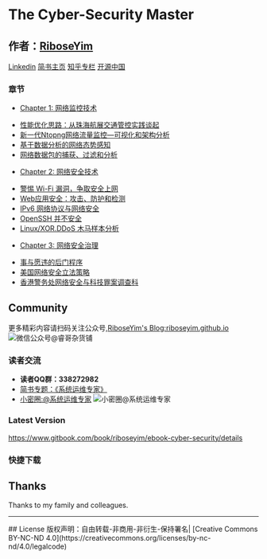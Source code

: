 # The Cyber-Security Master

## 作者：[RiboseYim](https://riboseyim.github.io)

[Linkedin](https://www.linkedin.com/in/riboseyim/)
[简书主页](http://www.jianshu.com/u/8cc1dba4bc96)
[知乎专栏](https://www.zhihu.com/people/riboseyim)
[开源中国](https://my.oschina.net/zijingshanke/blog)

### 章节
* [Chapter 1: 网络监控技术]()
- [性能优化思路：从珠海航展交通管控实践谈起](chapter/Network-Traffic.md)
- [新一代Ntopng网络流量监控—可视化和架构分析](chapter/Network-Ntopng.md)
- [基于数据分析的网络态势感知](chapter/Network-sFlow.md)
- [网络数据包的捕获、过滤和分析](chapter/Network-Pcap.md)
* [Chapter 2: 网络安全技术]()
- [警惕 Wi-Fi 漏洞，争取安全上网](chapter/CyberSecurity-WiFi.md)
- [Web应用安全：攻击、防护和检测](chapter/CyberSecurity-Headers.md)
- [IPv6 网络协议与网络安全](chapter/Protocol-IPv6.md)
- [OpenSSH 并不安全](chapter/CyberSecurity-SSH.md)
- [Linux/XOR.DDoS 木马样本分析](chapter/CyberSecurity-Trojan.md)
* [Chapter 3: 网络安全治理]()
- [事与愿违的后门程序](chapter/CyberSecurity-BackDoor.md)
- [美国网络安全立法策略](chapter/CyberSecurity-Law.md)
- [香港警务处网络安全与科技罪案调查科](chapter/CyberSecurity-CSTCB.md)

## Community
更多精彩内容请扫码关注公众号,[RiboseYim's Blog:riboseyim.github.io](https://riboseyim.github.io?product=ebook&id=linuxperfmaster)
![微信公众号@睿哥杂货铺](http://o8m8ngokc.bkt.clouddn.com/ID_RiboseYim_201706.png)

### 读者交流
- **读者QQ群：338272982**
- [简书专题：《系统运维专家》](http://www.jianshu.com/c/9a817d8a67ea)
- [小密圈:@系统运维专家](http://t.xiaomiquan.com/U7qn6Qv)
![小密圈@系统运维专家](http://o8m8ngokc.bkt.clouddn.com/riboseyim_id_quanzi_ops_small.png)

### Latest Version
https://www.gitbook.com/book/riboseyim/ebook-cyber-security/details

### 快捷下载


## Thanks
Thanks to my family and colleagues.

<hr>
## License
版权声明：自由转载-非商用-非衍生-保持署名| [Creative Commons BY-NC-ND 4.0](https://creativecommons.org/licenses/by-nc-nd/4.0/legalcode)
